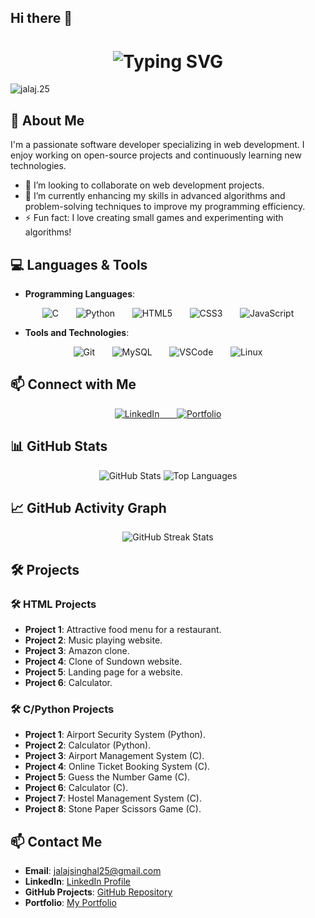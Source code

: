 ## Hi there 👋

<!--
**jalaj-25/jalaj-25** is a ✨ _special_ ✨ repository because its `README.md` (this file) appears on your GitHub profile.

Here are some ideas to get you started:

- 🔭 I’m currently working on ...
- 🌱 I’m currently learning ...
- 👯 I’m looking to collaborate on ...
- 🤔 I’m looking for help with ...
- 💬 Ask me about ...
- 😄 Pronouns: ...
- ⚡ Fun fact: ...
-->
<div align="center">
  <h1> 
    <img src="https://readme-typing-svg.herokuapp.com?font=Jetbrains+mono&size=40&duration=3000&color=33FF33&center=true&vCenter=true&width=435&lines=Hey..+I'm+Jalaj;Welcome+to+my+GitHub" alt="Typing SVG"/>
  </h1>
</div>

<p align="left"> 
  <img src="https://komarev.com/ghpvc/?username=milansinghal2004&label=Profile%20views&color=0e75b6&style=flat" alt="jalaj.25" /> 
</p>

## 🚀 About Me

I'm a passionate software developer specializing in web development. I enjoy working on open-source projects and continuously learning new technologies.

- 👯 I’m looking to collaborate on web development projects.
- 🌱 I’m currently enhancing my skills in advanced algorithms and problem-solving techniques to improve my programming efficiency.
- ⚡ Fun fact: I love creating small games and experimenting with algorithms!

## 💻 Languages & Tools

- **Programming Languages**:  
<div align="center">
  <img src="https://img.shields.io/badge/C-00599C?style=for-the-badge&logo=c&logoColor=white" alt="C"/>&nbsp;&nbsp;&nbsp;&nbsp;&nbsp;&nbsp;
  <img src="https://img.shields.io/badge/Python-3776AB?style=for-the-badge&logo=python&logoColor=white" alt="Python"/>&nbsp;&nbsp;&nbsp;&nbsp;&nbsp;&nbsp;
  <img src="https://img.shields.io/badge/HTML5-E34F26?style=for-the-badge&logo=html5&logoColor=white" alt="HTML5"/>&nbsp;&nbsp;&nbsp;&nbsp;&nbsp;&nbsp;
  <img src="https://img.shields.io/badge/CSS3-1572B6?style=for-the-badge&logo=css3&logoColor=white" alt="CSS3"/>&nbsp;&nbsp;&nbsp;&nbsp;&nbsp;&nbsp;
  <img src="https://img.shields.io/badge/JavaScript-F7DF1E?style=for-the-badge&logo=javascript&logoColor=black" alt="JavaScript"/>
</div>

- **Tools and Technologies**:  
<div align="center">
  <img src="https://img.shields.io/badge/Git-F05032?style=for-the-badge&logo=git&logoColor=white" alt="Git"/>&nbsp;&nbsp;&nbsp;&nbsp;&nbsp;&nbsp;
  <img src="https://img.shields.io/badge/MySQL-4479A1?style=for-the-badge&logo=mysql&logoColor=white" alt="MySQL"/>&nbsp;&nbsp;&nbsp;&nbsp;&nbsp;&nbsp;
  <img src="https://img.shields.io/badge/VSCode-0078D4?style=for-the-badge&logo=visual%20studio%20code&logoColor=white" alt="VSCode"/>&nbsp;&nbsp;&nbsp;&nbsp;&nbsp;&nbsp;
  <img src="https://img.shields.io/badge/Linux-FCC624?style=for-the-badge&logo=linux&logoColor=black" alt="Linux"/>
</div>

## 📫 Connect with Me

<div align="center">
  <a href="https://www.linkedin.com/in/jalaj-singhal-2a7574287/">
    <img src="https://img.shields.io/badge/LinkedIn-0077B5?style=for-the-badge&logo=linkedin&logoColor=white" alt="LinkedIn"/>&nbsp;&nbsp;&nbsp;&nbsp;&nbsp;&nbsp;
  </a>
  <a href="https://portfolio-jalaj.netlify.app/">
    <img src="https://img.shields.io/badge/Portfolio-000000?style=for-the-badge&logo=github&logoColor=white" alt="Portfolio"/>
  </a>
</div>

## 📊 GitHub Stats

<div align="center">
  <img src="https://github-readme-stats.vercel.app/api?username=jalaj-25&show_icons=true&theme=radical" alt="GitHub Stats"/>
  <img src="https://github-readme-stats.vercel.app/api/top-langs/?username=jalaj-25&layout=compact&theme=radical" alt="Top Languages"/>
</div>

## 📈 GitHub Activity Graph

<div align="center">
  <img src="https://github-readme-streak-stats.herokuapp.com/?user=jalaj-25&theme=radical" alt="GitHub Streak Stats"/>
</div>

## 🛠️ Projects

### 🛠️ HTML Projects
- **Project 1**: Attractive food menu for a restaurant.
- **Project 2**: Music playing website.
- **Project 3**: Amazon clone.
- **Project 4**: Clone of Sundown website.
- **Project 5**: Landing page for a website.
- **Project 6**: Calculator.

### 🛠️ C/Python Projects
- **Project 1**: Airport Security System (Python).
- **Project 2**: Calculator (Python).
- **Project 3**: Airport Management System (C).
- **Project 4**: Online Ticket Booking System (C).
- **Project 5**: Guess the Number Game (C).
- **Project 6**: Calculator (C).
- **Project 7**: Hostel Management System (C).
- **Project 8**: Stone Paper Scissors Game (C).

## 📫 Contact Me

- **Email**: jalajsinghal25@gmail.com
- **LinkedIn**: [LinkedIn Profile](https://www.linkedin.com/in/jalaj-singhal-2a7574287/)
- **GitHub Projects**: [GitHub Repository](https://github.com/jalaj-25)
- **Portfolio**: [My Portfolio](https://portfolio-jalaj.netlify.app/)
